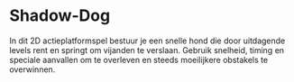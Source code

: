 # Shadow-Dog
In dit 2D actieplatformspel bestuur je een snelle hond die door uitdagende levels rent en springt om vijanden te verslaan. Gebruik snelheid, timing en speciale aanvallen om te overleven en steeds moeilijkere obstakels te overwinnen.
